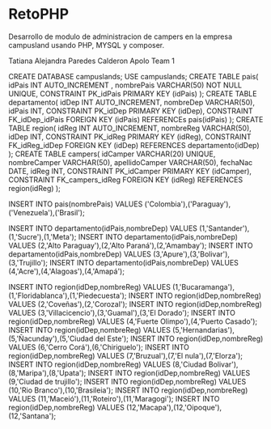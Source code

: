 # RetoPHP
Desarrollo de modulo de administracion de campers en la empresa campusland usando PHP, MYSQL y composer.

Tatiana Alejandra Paredes Calderon
Apolo Team 1

CREATE DATABASE campuslands;
USE campuslands;
CREATE TABLE pais(
	idPais INT AUTO_INCREMENT ,
	nombrePais VARCHAR(50) NOT NULL UNIQUE,
	CONSTRAINT PK_idPais PRIMARY KEY (idPais)
);
CREATE TABLE departamento(
	idDep INT AUTO_INCREMENT,
	nombreDep VARCHAR(50),
	idPais INT,
	CONSTRAINT PK_idDep PRIMARY KEY (idDep),
	CONSTRAINT FK_idDep_idPais FOREIGN KEY (idPais) REFERENCEs pais(idPais)
);
CREATE TABLE region(
	idReg INT AUTO_INCREMENT,
	nombreReg VARCHAR(50),
	idDep INT,
	CONSTRAINT PK_idReg PRIMARY KEY (idReg),
	CONSTRAINT FK_idReg_idDep FOREIGN KEY (idDep) REFERENCES departamento(idDep)
);
CREATE TABLE campers(
	idCamper VARCHAR(20) UNIQUE,
	nombreCamper VARCHAR(50),
	apellidoCamper VARCHAR(50),
	fechaNac DATE,
	idReg INT,
	CONSTRAINT PK_idCamper PRIMARY KEY (idCamper),
	CONSTRAINT FK_campers_idReg FOREIGN KEY (idReg) REFERENCES region(idReg)
);

INSERT INTO pais(nombrePais) VALUES ('Colombia'),('Paraguay'),('Venezuela'),('Brasil');

INSERT INTO departamento(idPais,nombreDep) VALUES (1,'Santander'),(1,'Sucre'),(1,'Meta');
INSERT INTO departamento(idPais,nombreDep) VALUES (2,'Alto Paraguay'),(2,'Alto Paraná'),(2,'Amambay');
INSERT INTO departamento(idPais,nombreDep) VALUES (3,'Apure'),(3,'Bolivar'),(3,'Trujillo');
INSERT INTO departamento(idPais,nombreDep) VALUES (4,'Acre'),(4,'Alagoas'),(4,'Amapá');


INSERT INTO region(idDep,nombreReg) VALUES (1,'Bucaramanga'),(1,'Floridablanca'),(1,'Piedecuesta');
INSERT INTO region(idDep,nombreReg) VALUES (2,'Coveñas'),(2,'Corozal');
INSERT INTO region(idDep,nombreReg) VALUES (3,'Villacicencio'),(3,'Guamal'),(3,'El Dorado');
INSERT INTO region(idDep,nombreReg) VALUES (4,'Fuerte Olimpo'),(4,'Puerto Casado');
INSERT INTO region(idDep,nombreReg) VALUES (5,'Hernandarias'),(5,'Ñacunday'),(5,'Ciudad del Este');
INSERT INTO region(idDep,nombreReg) VALUES (6,'Cerro Corá'),(6,'Chiriguelo');
INSERT INTO region(idDep,nombreReg) VALUES (7,'Bruzual'),(7,'El nula'),(7,'Elorza');
INSERT INTO region(idDep,nombreReg) VALUES (8,'Ciudad Bolivar'),(8,'Maripa'),(8,'Upata');
INSERT INTO region(idDep,nombreReg) VALUES (9,'Ciudad de trujillo');
INSERT INTO region(idDep,nombreReg) VALUES (10,'Rio Branco'),(10,'Brasileia');
INSERT INTO region(idDep,nombreReg) VALUES (11,'Maceió'),(11,'Roteiro'),(11,'Maragogi');
INSERT INTO region(idDep,nombreReg) VALUES (12,'Macapa'),(12,'Oipoque'),(12,'Santana');
